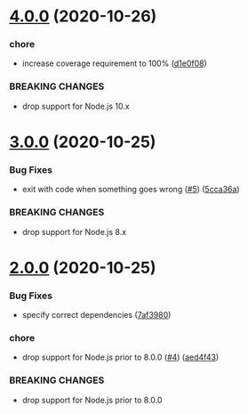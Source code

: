 # [4.0.0](https://github.com/Trott/clockdrift.js/compare/v3.0.0...v4.0.0) (2020-10-26)


### chore

* increase coverage requirement to 100% ([d1e0f08](https://github.com/Trott/clockdrift.js/commit/d1e0f0810e78def1043c1faf221abcdd7513ae0a))


### BREAKING CHANGES

* drop support for Node.js 10.x

# [3.0.0](https://github.com/Trott/clockdrift.js/compare/v2.0.0...v3.0.0) (2020-10-25)


### Bug Fixes

* exit with code when something goes wrong ([#5](https://github.com/Trott/clockdrift.js/issues/5)) ([5cca36a](https://github.com/Trott/clockdrift.js/commit/5cca36a3341926963657a0ac4ebc101f0211cc3c))


### BREAKING CHANGES

* drop support for Node.js 8.x

# [2.0.0](https://github.com/Trott/clockdrift.js/compare/v1.0.0...v2.0.0) (2020-10-25)


### Bug Fixes

* specify correct dependencies ([7af3980](https://github.com/Trott/clockdrift.js/commit/7af3980b567fd338d5939a27d37bc38aa7bfd340))


### chore

* drop support for Node.js prior to 8.0.0 ([#4](https://github.com/Trott/clockdrift.js/issues/4)) ([aed4f43](https://github.com/Trott/clockdrift.js/commit/aed4f43222b8c56c2c1bc1c3bfa9328ca074a2de))


### BREAKING CHANGES

* drop support for Node.js prior to 8.0.0
